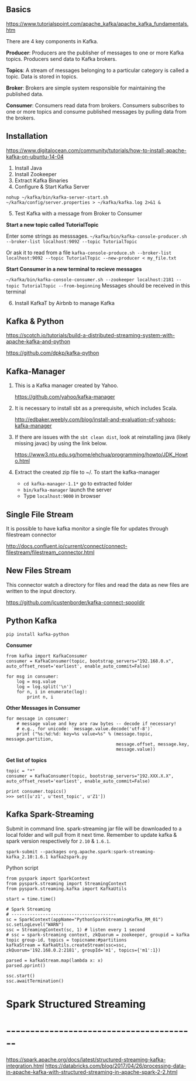 ## Basics
https://www.tutorialspoint.com/apache_kafka/apache_kafka_fundamentals.htm

There are 4 key components in Kafka.

__Producer__: Producers are the publisher of messages to one or more Kafka topics. Producers send data to Kafka brokers.

__Topics__: A stream of messages belonging to a particular category is called a topic. Data is stored in topics.

__Broker__: Brokers are simple system responsible for maintaining the published data.

__Consumer__: Consumers read data from brokers. Consumers subscribes to one or more topics and consume published messages by pulling data from the brokers.


## Installation

https://www.digitalocean.com/community/tutorials/how-to-install-apache-kafka-on-ubuntu-14-04

1. Install Java
2. Install Zookeeper
3. Extract Kafka Binaries
4. Configure & Start Kafka Server

  `nohup ~/kafka/bin/kafka-server-start.sh ~/kafka/config/server.properties > ~/kafka/kafka.log 2>&1 &`
  
5. Test Kafka with a message from Broker to Consumer

  __Start a new topic called TutorialTopic__
  
  Enter some strings as messsages.
  `~/kafka/bin/kafka-console-producer.sh --broker-list localhost:9092 --topic TutorialTopic`

  Or ask it to read from a file
  `kafka-console-produce.sh --broker-list localhost:9092 --topic TutorialTopic --new-producer < my_file.txt`
    
  __Start Consumer in a new terminal to recieve messages__

  `~/kafka/bin/kafka-console-consumer.sh --zookeeper localhost:2181 --topic TutorialTopic --from-beginning` Messages should be received in this terminal 
  
6. Install KafkaT by Airbnb to manage Kafka


## Kafka & Python

https://scotch.io/tutorials/build-a-distributed-streaming-system-with-apache-kafka-and-python

https://github.com/dpkp/kafka-python

## Kafka-Manager

1. This is a Kafka manager created by Yahoo.

    https://github.com/yahoo/kafka-manager

2. It is necessary to install sbt as a prerequisite, which includes Scala.

    http://edbaker.weebly.com/blog/install-and-evaluation-of-yahoos-kafka-manager

3. If there are issues with the `sbt clean dist`, look at reinstalling java (likely missing javac) by using the link below.

    https://www3.ntu.edu.sg/home/ehchua/programming/howto/JDK_Howto.html

4. Extract the created zip file to ~/. To start the kafka-manager
    * `cd kafka-manager-1.1*` go to extracted folder
    * `bin/kafka-manager` launch the server
    * Type `localhost:9000` in browser

## Single File Stream

It is possible to have kafka monitor a single file for updates through filestream connector

http://docs.confluent.io/current/connect/connect-filestream/filestream_connector.html

## New Files Stream

This connector watch a directory for files and read the data as new files are written to the input directory.

https://github.com/jcustenborder/kafka-connect-spooldir


## Python Kafka

`pip install kafka-python`

__Consumer__

```
from kafka import KafkaConsumer
consumer = KafkaConsumer(topic, bootstrap_servers="192.168.0.x", auto_offset_reset='earliest', enable_auto_commit=False)

for msg in consumer:
    log = msg.value
    log = log.split('\n')
    for n, i in enumerate(log):
        print n, i
```

__Other Messages in Consumer__

```
for message in consumer:
    # message value and key are raw bytes -- decode if necessary!
    # e.g., for unicode: `message.value.decode('utf-8')`
    print ("%s:%d:%d: key=%s value=%s" % (message.topic, message.partition,
                                          message.offset, message.key,
                                          message.value))
```

__Get list of topics__

```
topic = "*"
consumer = KafkaConsumer(topic, bootstrap_servers="192.XXX.X.X", auto_offset_reset='earliest', enable_auto_commit=False)

print consumer.topics()
>>> set([u'z1', u'test_topic', u'Z1'])
```

## Kafka Spark-Streaming

Submit in command line. spark-streaming jar file will be downloaded to a local folder and will pull from it next time.
Remember to update kafka & spark version respectively for `2.10` & `1.6.1`.

`spark-submit --packages org.apache.spark:spark-streaming-kafka_2.10:1.6.1 kafka2spark.py`

Python script
```
from pyspark import SparkContext  
from pyspark.streaming import StreamingContext  
from pyspark.streaming.kafka import KafkaUtils

start = time.time()

# Spark Streaming
# ----------------------------------------
sc = SparkContext(appName="PythonSparkStreamingKafka_RM_01")  
sc.setLogLevel("WARN")
ssc = StreamingContext(sc, 1) # listen every 1 second
# ssc = spark-streaming context, zkQuorum = zookeeper, groupid = kafka topic group-id, topics = topicname:#partitions
kafkaStream = KafkaUtils.createStream(ssc=ssc, zkQuorum='192.168.0.2:2181', groupId='m1', topics={'m1':1}) 

parsed = kafkaStream.map(lambda x: x)  
parsed.pprint()

ssc.start()
ssc.awaitTermination()
```

# Spark Structured Streaming
# ----------------------------------------

https://spark.apache.org/docs/latest/structured-streaming-kafka-integration.html
https://databricks.com/blog/2017/04/26/processing-data-in-apache-kafka-with-structured-streaming-in-apache-spark-2-2.html
